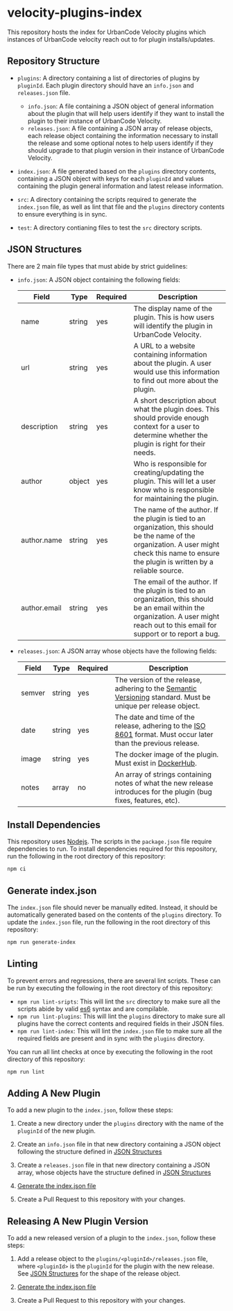 # velocity-plugins-index

This repository hosts the index for UrbanCode Velocity plugins which instances of UrbanCode velocity reach out to for plugin installs/updates.

## Repository Structure

* `plugins`: A directory containing a list of directories of plugins by `pluginId`. Each plugin directory should have an `info.json` and `releases.json` file.

  * `info.json`: A file containing a JSON object of general information about the plugin that will help users identify if they want to install the plugin to their instance of UrbanCode Velocity.
  * `releases.json`: A file containing a JSON array of release objects, each release object containing the information necessary to install the release and some optional notes to help users identify if they should upgrade to that plugin version in their instance of UrbanCode Velocity.

* `index.json`: A file generated based on the `plugins` directory contents, containing a JSON object with keys for each `pluginId` and values containing the plugin general information and latest release information.

* `src`: A directory containing the scripts required to generate the `index.json` file, as well as lint that file and the `plugins` directory contents to ensure everything is in sync.

* `test`: A directory contianing files to test the `src` directory scripts.

## JSON Structures

There are 2 main file types that must abide by strict guidelines:

* `info.json`: A JSON object containing the following fields:

    | Field | Type | Required | Description |
    | ----- | ---- | -------- | ----------- |
    | name | string | yes | The display name of the plugin. This is how users will identify the plugin in UrbanCode Velocity. |
    | url | string | yes | A URL to a website containing information about the plugin. A user would use this information to find out more about the plugin. |
    | description | string | yes | A short description about what the plugin does. This should provide enough context for a user to determine whether the plugin is right for their needs. |
    | author | object | yes | Who is responsible for creating/updating the plugin. This will let a user know who is responsible for maintaining the plugin. |
    | author.name | string | yes | The name of the author. If the plugin is tied to an organization, this should be the name of the organization. A user might check this name to ensure the plugin is written by a reliable source. |
    | author.email | string | yes | The email of the author. If the plugin is tied to an organization, this should be an email within the organization. A user might reach out to this email for support or to report a bug. |

* `releases.json`: A JSON array whose objects have the following fields:

    | Field | Type | Required | Description |
    | ----- | ---- | -------- | ----------- |
    | semver | string | yes | The version of the release, adhering to the [Semantic Versioning](https://semver.org/) standard. Must be unique per release object. |
    | date | string | yes | The date and time of the release, adhering to the [ISO 8601](https://web.archive.org/web/20171020085148/https://www.loc.gov/standards/datetime/ISO_DIS%208601-2.pdf) format. Must occur later than the previous release. |
    | image | string | yes | The docker image of the plugin. Must exist in [DockerHub](https://hub.docker.com/). |
    | notes | array | no | An array of strings containing notes of what the new release introduces for the plugin (bug fixes, features, etc). |

## Install Dependencies

This repository uses [Nodejs](https://nodejs.org). The scripts in the `package.json` file require dependencies to run. To install dependencies required for this repository, run the following in the root directory of this repository:

```sh
npm ci
```

## Generate index.json

The `index.json` file should never be manually edited. Instead, it should be automatically generated based on the contents of the `plugins` directory. To update the `index.json` file, run the following in the root directory of this repository:

```sh
npm run generate-index
```

## Linting

To prevent errors and regressions, there are several lint scripts. These can be run by executing the following in the root directory of this repository:

* `npm run lint-sripts`: This will lint the `src` directory to make sure all the scripts abide by valid [es6](https://es6.io/]) syntax and are compilable.
* `npm run lint-plugins`: This will lint the `plugins` directory to make sure all plugins have the correct contents and required fields in their JSON files.
* `npm run lint-index`: This will lint the `index.json` file to make sure all the required fields are present and in sync with the `plugins` directory.

You can run all lint checks at once by executing the following in the root directory of this repository:

```sh
npm run lint
```

## Adding A New Plugin

To add a new plugin to the `index.json`, follow these steps:

1. Create a new directory under the `plugins` directory with the name of the `pluginId` of the new plugin.

2. Create an `info.json` file in that new directory containing a JSON object following the structure defined in [JSON Structures](#jSON-structures)

3. Create a `releases.json` file in that new directory containing a JSON array, whose objects have the structure defined in [JSON Structures](#jSON-structures)

4. [Generate the index.json file](#generate-index.json)

5. Create a Pull Request to this repository with your changes.

## Releasing A New Plugin Version

To add a new released version of a plugin to the `index.json`, follow these steps:

1. Add a release object to the `plugins/<pluginId>/releases.json` file, where `<pluginId>` is the `pluginId` for the plugin with the new release. See [JSON Structures](#jSON-structures) for the shape of the release object.

2. [Generate the index.json file](#generate-index.json)

3. Create a Pull Request to this repository with your changes.